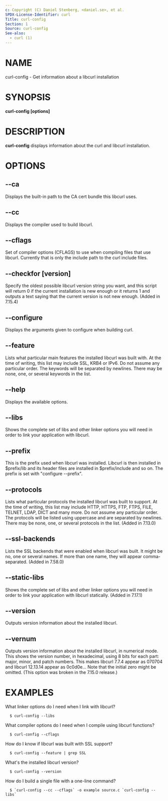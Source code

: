 ```yaml
---
c: Copyright (C) Daniel Stenberg, <daniel.se>, et al.
SPDX-License-Identifier: curl
Title: curl-config
Section: 1
Source: curl-config
See-also:
  - curl (1)
---
```


# NAME

curl-config - Get information about a libcurl installation

# SYNOPSIS

**curl-config [options]**

# DESCRIPTION

**curl-config**
displays information about the curl and libcurl installation.

# OPTIONS

## --ca

Displays the built-in path to the CA cert bundle this libcurl uses.

## --cc

Displays the compiler used to build libcurl.

## --cflags

Set of compiler options (CFLAGS) to use when compiling files that use
libcurl. Currently that is only the include path to the curl include files.

## --checkfor [version]

Specify the oldest possible libcurl version string you want, and this
script will return 0 if the current installation is new enough or it
returns 1 and outputs a text saying that the current version is not new
enough. (Added in 7.15.4)

## --configure

Displays the arguments given to configure when building curl.

## --feature

Lists what particular main features the installed libcurl was built with. At
the time of writing, this list may include SSL, KRB4 or IPv6. Do not assume
any particular order. The keywords will be separated by newlines. There may be
none, one, or several keywords in the list.

## --help

Displays the available options.

## --libs

Shows the complete set of libs and other linker options you will need in order
to link your application with libcurl.

## --prefix

This is the prefix used when libcurl was installed. Libcurl is then installed
in $prefix/lib and its header files are installed in $prefix/include and so
on. The prefix is set with "configure --prefix".

## --protocols

Lists what particular protocols the installed libcurl was built to support. At
the time of writing, this list may include HTTP, HTTPS, FTP, FTPS, FILE,
TELNET, LDAP, DICT and many more. Do not assume any particular order. The
protocols will be listed using uppercase and are separated by newlines. There
may be none, one, or several protocols in the list. (Added in 7.13.0)

## --ssl-backends

Lists the SSL backends that were enabled when libcurl was built. It might be
no, one or several names. If more than one name, they will appear
comma-separated. (Added in 7.58.0)

## --static-libs

Shows the complete set of libs and other linker options you will need in order
to link your application with libcurl statically. (Added in 7.17.1)

## --version

Outputs version information about the installed libcurl.

## --vernum

Outputs version information about the installed libcurl, in numerical mode.
This shows the version number, in hexadecimal, using 8 bits for each part:
major, minor, and patch numbers. This makes libcurl 7.7.4 appear as 070704 and
libcurl 12.13.14 appear as 0c0d0e... Note that the initial zero might be
omitted. (This option was broken in the 7.15.0 release.)

# EXAMPLES

What linker options do I need when I link with libcurl?
~~~
  $ curl-config --libs
~~~
What compiler options do I need when I compile using libcurl functions?
~~~
  $ curl-config --cflags
~~~
How do I know if libcurl was built with SSL support?
~~~
  $ curl-config --feature | grep SSL
~~~
What's the installed libcurl version?
~~~
  $ curl-config --version
~~~
How do I build a single file with a one-line command?
~~~
  $ `curl-config --cc --cflags` -o example source.c `curl-config --libs`
~~~
